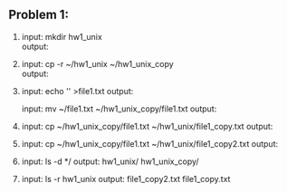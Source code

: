 ## Problem 1:

1.  input:  mkdir hw1_unix  
    output: 
    
2.  input:  cp -r ~/hw1_unix ~/hw1_unix_copy  
    output:
    
3.  input:  echo '' >file1.txt
    output:
    
    input:  mv ~/file1.txt ~/hw1_unix_copy/file1.txt
    output:
    
4.  input:  cp ~/hw1_unix_copy/file1.txt ~/hw1_unix/file1_copy.txt
    output:
    
5.  input:  cp ~/hw1_unix_copy/file1.txt ~/hw1_unix/file1_copy2.txt
    output:
    
6.  input:  ls -d */
    output: hw1_unix/
            hw1_unix_copy/
            
7.  input:  ls -r hw1_unix
    output: file1_copy2.txt	file1_copy.txt
